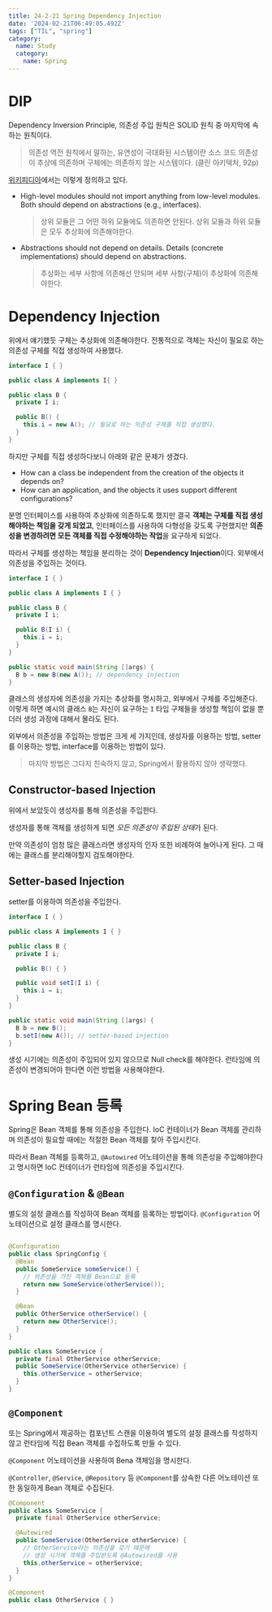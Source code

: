 ```yaml
---
title: 24-2-21 Spring Dependency Injection
date: '2024-02-21T06:49:05.492Z'
tags: ["TIL", "spring"]
category: 
  name: Study
  category:
    name: Spring
---
```


# DIP

Dependency Inversion Principle, 의존성 주입 원칙은 SOLID 원칙 중 마지막에 속하는 원칙이다. 

> 의존성 역전 원칙에서 말하는, 유연성이 극대화된 시스템이란 소스 코드 의존성이 추상에 의존하며 구체에는 의존하지 않는 시스템이다. (클린 아키텍처, 92p)

[위키피디아](https://en.wikipedia.org/wiki/Dependency_inversion_principle)에서는 이렇게 정의하고 있다.

- High-level modules should not import anything from low-level modules. Both should depend on abstractions (e.g., interfaces).
  
  > 상위 모듈은 그 어떤 하위 모듈에도 의존하면 안된다. 상위 모듈과 하위 모듈은 모두 추상화에 의존해야한다.
- Abstractions should not depend on details. Details (concrete implementations) should depend on abstractions.
  
  > 추상화는 세부 사항에 의존해선 안되며 세부 사항(구체)이 추상화에 의존해야한다.

# Dependency Injection

위에서 얘기했듯 구체는 추상화에 의존해야한다. 전통적으로 객체는 자신이 필요로 하는 의존성 구체를 직접 생성하여 사용했다.

```java
interface I { }

public class A implements I{ }

public class B {
  private I i;

  public B() {
    this.i = new A(); // 필요로 하는 의존성 구체를 직접 생성했다.
  }
}
```

하지만 구체를 직접 생성하다보니 아래와 같은 문제가 생겼다.

- How can a class be independent from the creation of the objects it depends on?
- How can an application, and the objects it uses support different configurations?

분명 인터페이스를 사용하여 추상화에 의존하도록 했지만 결국 **객체는 구체를 직접 생성해야하는 책임을 갖게 되었고**, 인터페이스를 사용하여 다형성을 갖도록 구현했지만 **의존성을 변경하려면 모든 객체를 직접 수정해야하는 작업**을 요구하게 되었다.

따라서 구체를 생성하는 책임을 분리하는 것이 **Dependency Injection**이다. 외부에서 의존성을 주입하는 것이다.

```java
interface I { }

public class A implements I { }

public class B {
  private I i;

  public B(I i) {
    this.i = i;
  }
}

public static void main(String []args) {
  B b = new B(new A()); // dependency injection
}
```

클래스의 생성자에 의존성을 가지는 추상화를 명시하고, 외부에서 구체를 주입해준다. 이렇게 하면 예시의 클래스 `B`는 자신이 요구하는 `I` 타입 구체들을 생성할 책임이 없을 뿐더러 생성 과정에 대해서 몰라도 된다.

외부에서 의존성을 주입하는 방법은 크게 세 가지인데, 생성자를 이용하는 방법, setter를 이용하는 방법, interface를 이용하는 방법이 있다. 

> 마지막 방법은 그다지 친숙하지 않고, Spring에서 활용하지 않아 생략했다.

## Constructor-based Injection

위에서 보았듯이 생성자를 통해 의존성을 주입한다.

생성자를 통해 객체를 생성하게 되면 *모든 의존성이 주입된 상태*가 된다.

만약 의존성이 엄청 많은 클래스라면 생성자의 인자 또한 비례하여 늘어나게 된다. 그 때에는 클래스를 분리해야할지 검토해야한다.

## Setter-based Injection

setter를 이용하여 의존성을 주입한다.

```java
interface I { }

public class A implements I { }

public class B {
  private I i;

  public B() { }

  public void setI(I i) {
    this.i = i;
  }
}

public static void main(String []args) {
  B b = new B();
  b.setI(new A()); // setter-based injection
}
```

생성 시기에는 의존성이 주입되어 있지 않으므로 Null check를 해야한다. 런타임에 의존성이 변경되어야 한다면 이런 방법을 사용해야한다.

# Spring Bean 등록

Spring은 Bean 객체를 통해 의존성을 주입한다. IoC 컨테이너가 Bean 객체를 관리하며 의존성이 필요할 때에는 적절한 Bean 객체를 찾아 주입시킨다.

따라서 Bean 객체를 등록하고, `@Autowired` 어노테이션을 통해 의존성을 주입해야한다고 명시하면 IoC 컨테이너가 런타임에 의존성을 주입시킨다.

## `@Configuration` & `@Bean`

별도의 설정 클래스를 작성하여 Bean 객체를 등록하는 방법이다. `@Configuration` 어노테이션으로 설정 클래스를 명시한다.

```java

@Configuration
public class SpringConfig {
  @Bean 
  public SomeService someService() {
    // 의존성을 가진 객체를 Bean으로 등록
    return new SomeService(otherService());
  }

  @Bean
  public OtherService otherService() {
    return new OtherService();
  }
}

public class SomeService {
  private final OtherService otherService;
  public SomeService(OtherService otherService) {
    this.otherService = otherService;
  }
}
```

## `@Component`

또는 Spring에서 제공하는 컴포넌트 스캔을 이용하여 별도의 설정 클래스를 작성하지 않고 런타임에 직접 Bean 객체를 수집하도록 만들 수 있다.

`@Component` 어노테이션을 사용하여 Bena 객체임을 명시한다.

`@Controller`, `@Service`, `@Repository` 등 `@Component`를 상속한 다른 어노테이션 또한 동일하게 Bean 객체로 수집된다.

```java
@Component
public class SomeService {
  private final OtherService otherService;

  @Autowired
  public SomeService(OtherService otherService) {
    // OtherService라는 의존성을 갖기 때문에 
    // 생성 시기에 객체를 주입받도록 @Autowired를 사용
    this.otherService = otherService;
  }
}

@Component
public class OtherService { }
```
